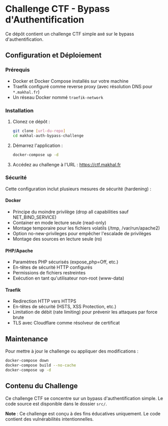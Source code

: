 # Challenge CTF - Bypass d'Authentification

Ce dépôt contient un challenge CTF simple axé sur le bypass d'authentification.

## Configuration et Déploiement

### Prérequis

- Docker et Docker Compose installés sur votre machine
- Traefik configuré comme reverse proxy (avec résolution DNS pour `*.makhal.fr`)
- Un réseau Docker nommé `traefik-network`

### Installation

1. Clonez ce dépôt :
   ```bash
   git clone [url-du-repo]
   cd makhal-auth-bypass-challenge
   ```

2. Démarrez l'application :
   ```bash
   docker-compose up -d
   ```

4. Accédez au challenge à l'URL : https://ctf.makhal.fr

### Sécurité

Cette configuration inclut plusieurs mesures de sécurité (hardening) :

#### Docker
- Principe du moindre privilège (drop all capabilities sauf NET_BIND_SERVICE)
- Container en mode lecture seule (read-only)
- Montage temporaire pour les fichiers volatils (/tmp, /var/run/apache2)
- Option no-new-privileges pour empêcher l'escalade de privilèges
- Montage des sources en lecture seule (ro)

#### PHP/Apache
- Paramètres PHP sécurisés (expose_php=Off, etc.)
- En-têtes de sécurité HTTP configurés
- Permissions de fichiers restreintes
- Exécution en tant qu'utilisateur non-root (www-data)

#### Traefik
- Redirection HTTP vers HTTPS
- En-têtes de sécurité (HSTS, XSS Protection, etc.)
- Limitation de débit (rate limiting) pour prévenir les attaques par force brute
- TLS avec Cloudflare comme résolveur de certificat

## Maintenance

Pour mettre à jour le challenge ou appliquer des modifications :

```bash
docker-compose down
docker-compose build --no-cache
docker-compose up -d
```

## Contenu du Challenge

Ce challenge CTF se concentre sur un bypass d'authentification simple. Le code source est disponible dans le dossier `src/`.

**Note** : Ce challenge est conçu à des fins éducatives uniquement. Le code contient des vulnérabilités intentionnelles.
